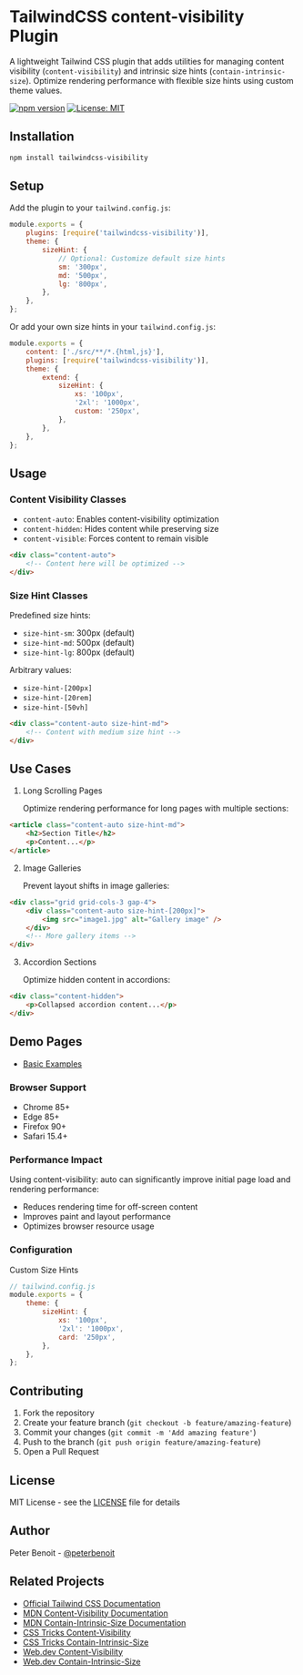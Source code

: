 # TailwindCSS content-visibility Plugin

A lightweight Tailwind CSS plugin that adds utilities for managing content visibility (`content-visibility`) and intrinsic size hints (`contain-intrinsic-size`). Optimize rendering performance with flexible size hints using custom theme values.

[![npm version](https://badge.fury.io/js/tailwindcss-visibility.svg)](https://badge.fury.io/js/tailwindcss-visibility)
[![License: MIT](https://img.shields.io/badge/License-MIT-yellow.svg)](https://opensource.org/licenses/MIT)

## Installation

```bash
npm install tailwindcss-visibility
```

## Setup

Add the plugin to your `tailwind.config.js`:

```javascript
module.exports = {
    plugins: [require('tailwindcss-visibility')],
    theme: {
        sizeHint: {
            // Optional: Customize default size hints
            sm: '300px',
            md: '500px',
            lg: '800px',
        },
    },
};
```

Or add your own size hints in your `tailwind.config.js`:

```javascript
module.exports = {
    content: ['./src/**/*.{html,js}'],
    plugins: [require('tailwindcss-visibility')],
    theme: {
        extend: {
            sizeHint: {
                xs: '100px',
                '2xl': '1000px',
                custom: '250px',
            },
        },
    },
};
```

## Usage

### Content Visibility Classes

-   `content-auto`: Enables content-visibility optimization
-   `content-hidden`: Hides content while preserving size
-   `content-visible`: Forces content to remain visible

```html
<div class="content-auto">
    <!-- Content here will be optimized -->
</div>
```

### Size Hint Classes

Predefined size hints:

-   `size-hint-sm`: 300px (default)
-   `size-hint-md`: 500px (default)
-   `size-hint-lg`: 800px (default)

Arbitrary values:

-   `size-hint-[200px]`
-   `size-hint-[20rem]`
-   `size-hint-[50vh]`

```html
<div class="content-auto size-hint-md">
    <!-- Content with medium size hint -->
</div>
```

## Use Cases

1. Long Scrolling Pages

    Optimize rendering performance for long pages with multiple sections:

```html
<article class="content-auto size-hint-md">
    <h2>Section Title</h2>
    <p>Content...</p>
</article>
```

2. Image Galleries

    Prevent layout shifts in image galleries:

```html
<div class="grid grid-cols-3 gap-4">
    <div class="content-auto size-hint-[200px]">
        <img src="image1.jpg" alt="Gallery image" />
    </div>
    <!-- More gallery items -->
</div>
```

3. Accordion Sections

    Optimize hidden content in accordions:

```html
<div class="content-hidden">
    <p>Collapsed accordion content...</p>
</div>
```

## Demo Pages

-   [Basic Examples](https://tailwind-css-visibility-demo.vercel.app/)


### Browser Support

-   Chrome 85+
-   Edge 85+
-   Firefox 90+
-   Safari 15.4+

### Performance Impact

Using content-visibility: auto can significantly improve initial page load and rendering performance:

-   Reduces rendering time for off-screen content
-   Improves paint and layout performance
-   Optimizes browser resource usage

### Configuration

Custom Size Hints

```javascript
// tailwind.config.js
module.exports = {
    theme: {
        sizeHint: {
            xs: '100px',
            '2xl': '1000px',
            card: '250px',
        },
    },
};
```

## Contributing

1. Fork the repository
2. Create your feature branch (`git checkout -b feature/amazing-feature`)
3. Commit your changes (`git commit -m 'Add amazing feature'`)
4. Push to the branch (`git push origin feature/amazing-feature`)
5. Open a Pull Request

## License

MIT License - see the [LICENSE](#) file for details

## Author

Peter Benoit - [@peterbenoit](https://github.com/peterbenoit)

## Related Projects

-   [Official Tailwind CSS Documentation](https://tailwindcss.com/docs)
-   [MDN Content-Visibility Documentation](https://developer.mozilla.org/en-US/docs/Web/CSS/content-visibility)
-   [MDN Contain-Intrinsic-Size Documentation](https://developer.mozilla.org/en-US/docs/Web/CSS/contain-intrinsic-size)
-   [CSS Tricks Content-Visibility](https://css-tricks.com/content-visibility/)
-   [CSS Tricks Contain-Intrinsic-Size](https://css-tricks.com/almanac/properties/c/contain-intrinsic-size/)
-   [Web.dev Content-Visibility](https://web.dev/content-visibility/)
-   [Web.dev Contain-Intrinsic-Size](https://web.dev/contain-intrinsic-size/)
